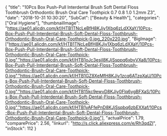{
	"title": "10Pcs Box Push-Pull Interdental Brush Soft Dental Floss Toothbrush Orthodontic Brush Oral Care Toothpick 0.7 0.8 1.0 1.2mm Z3",
	"date": "2018-10-31 10:30:20",
	"SubCat": ["Beauty & Health"],
	"categories": ["Oral Hygiene"],
	"thumbnailImage": "https://ae01.alicdn.com/kf/HTB1TNcLeBfH8KJjy1Xbq6zLdXXaY/10Pcs-Box-Push-Pull-Interdental-Brush-Soft-Dental-Floss-Toothbrush-Orthodontic-Brush-Oral-Care-Toothpick-0.jpg_220x220.jpg",
	"BigImage": ["https://ae01.alicdn.com/kf/HTB1TNcLeBfH8KJjy1Xbq6zLdXXaY/10Pcs-Box-Push-Pull-Interdental-Brush-Soft-Dental-Floss-Toothbrush-Orthodontic-Brush-Oral-Care-Toothpick-0.jpg","https://ae01.alicdn.com/kf/HTB1oJc3esjI8KJjSsppq6xbyVXa8/10Pcs-Box-Push-Pull-Interdental-Brush-Soft-Dental-Floss-Toothbrush-Orthodontic-Brush-Oral-Care-Toothpick-0.jpg","https://ae01.alicdn.com/kf/HTB1GZ8XeMfH8KJjy1zcq6ATzpXaU/10Pcs-Box-Push-Pull-Interdental-Brush-Soft-Dental-Floss-Toothbrush-Orthodontic-Brush-Oral-Care-Toothpick-0.jpg","https://ae01.alicdn.com/kf/HTB15kc9ewvD8KJjy0Flq6ygBFXaS/10Pcs-Box-Push-Pull-Interdental-Brush-Soft-Dental-Floss-Toothbrush-Orthodontic-Brush-Oral-Care-Toothpick-0.jpg","https://ae01.alicdn.com/kf/HTB1yAFfePnD8KJjSspbq6zbEXXaf/10Pcs-Box-Push-Pull-Interdental-Brush-Soft-Dental-Floss-Toothbrush-Orthodontic-Brush-Oral-Care-Toothpick-0.jpg"],
	"actualPrice": 1.79,
	"comparePrice": 2.56,
	"linkurl": "http://s.click.aliexpress.com/e/Rh3qdZI",
	"inStock": 112
}

